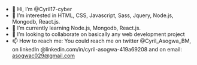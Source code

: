 - 👋 Hi, I’m @Cyril17-cyber
- 👀 I’m interested in HTML, CSS, Javascript, Sass, Jquery, Node.js, Mongodb, React.js.
- 🌱 I’m currently learning Node.js, Mongodb, React.js.
- 💞️ I’m looking to collaborate on basically any web development project
- 📫 How to reach me: You could reach me on twitter @Cyril_Asogwa_BM, on linkedIn @linkedin.com/in/cyril-asogwa-419a69208 and on email: asogwac029@gmail.com

<!---
Cyril17-cyber/Cyril17-cyber is a ✨ special ✨ repository because its `README.md` (this file) appears on your GitHub profile.
You can click the Preview link to take a look at your changes.
--->

